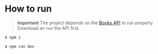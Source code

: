# How to run

> **Important**
> The project depends on the [Books API](https://github.com/lezojeda/books-api) to run properly. Download an run the API first.

```bash
$ npm i
```

```bash
$ npm run dev
```
